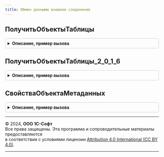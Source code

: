 ```yaml
---
title: Обмен данными внешнее соединение
---
```



## ПолучитьОбъектыТаблицы
<details style="margin: 1em 0; padding: 0.5em; border: 1px solid #ccc; border-radius: 6px;">

<summary style="font-weight: bold; cursor: pointer;">Описание, пример вызова</summary>

```bsl

// Возвращает данные списка объектов заданного объекта метаданных в виде системного представления.
//
// Параметры:
//  ПолноеИмяТаблицы - Строка - имя таблицы, соответствующей объекту метаданных.
//
// Возвращаемое значение:
//  Строка - системное представление таблицы значений, содержащей данные заданного объекта метаданных.
//
Функция ПолучитьОбъектыТаблицы(ПолноеИмяТаблицы) Экспорт
```

Пример вызова
```bsl
Результат = ОбменДаннымиВнешнееСоединение.ПолучитьОбъектыТаблицы(ПолноеИмяТаблицы) 
```
</details>

## ПолучитьОбъектыТаблицы_2_0_1_6
<details style="margin: 1em 0; padding: 0.5em; border: 1px solid #ccc; border-radius: 6px;">

<summary style="font-weight: bold; cursor: pointer;">Описание, пример вызова</summary>

```bsl

// Возвращает данные списка объектов заданного объекта метаданных в виде XML-строки.
//
// Параметры:
//  ПолноеИмяТаблицы - Строка - имя таблицы, соответствующей объекту метаданных.
//
// Возвращаемое значение:
//  Строка - XML-строка сериализованного представления таблицы значений, содержащей данные заданного объекта метаданных.
//
Функция ПолучитьОбъектыТаблицы_2_0_1_6(ПолноеИмяТаблицы) Экспорт
```

Пример вызова
```bsl
Результат = ОбменДаннымиВнешнееСоединение.ПолучитьОбъектыТаблицы_2_0_1_6(ПолноеИмяТаблицы) 
```
</details>

## СвойстваОбъектаМетаданных
<details style="margin: 1em 0; padding: 0.5em; border: 1px solid #ccc; border-radius: 6px;">

<summary style="font-weight: bold; cursor: pointer;">Описание, пример вызова</summary>

```bsl

// Возвращает заданные свойства (Синоним, Иерархический) объекта метаданных.
//
// Параметры:
//  ПолноеИмяТаблицы - Строка - имя таблицы, соответствующей объекту метаданных.
//
// Возвращаемое значение:
//  Структура - свойства объекта метаданных:
//    * Синоним - Строка - синоним.
//    * Иерархический - Строка - признак Иерархический.
//
Функция СвойстваОбъектаМетаданных(ПолноеИмяТаблицы) Экспорт
```

Пример вызова
```bsl
Результат = ОбменДаннымиВнешнееСоединение.СвойстваОбъектаМетаданных(ПолноеИмяТаблицы) 
```
</details>

---

© 2024, **ООО 1С-Софт**  
Все права защищены. Эта программа и сопроводительные материалы предоставляются  
в соответствии с условиями лицензии [Attribution 4.0 International (CC BY 4.0)](https://creativecommons.org/licenses/by/4.0/legalcode).

---
